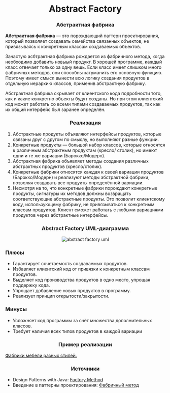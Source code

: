 <h1 align="center">
   Abstract Factory
</h1>
<h3 align="center">
   Абстрактная фабрика
</h3>

**Абстрактная фабрика** — это порождающий паттерн проектирования, который позволяет создавать семейства связанных
объектов, не привязываясь к конкретным классам создаваемых объектов.

Зачастую асбтрактная фабрика рождается из фабричного метода, когда необходимо добавить новыый продукт. В хорошей
программе, каждый класс отвечает только за одну вещь. Если класс имеет слишком много фабричных методов, они способны
затуманить его основную функцию. Поэтому имеет смысл вынести всю логику создания продуктов в отдельную иерархию классов,
применив абстрактную фабрику.

Абстрактная фабрика скрывает от клиентского кода подробности того, как и какие конкретно объекты будут созданы. Но при
этом клиентский код может работать со всеми типами создаваемых продуктов, так как их общий интерфейс был заранее
определён.

<h3 align="center">
   Реализация
</h3>

1. Абстрактные продукты объявляют интерфейсы продуктов, которые связаны друг с другом по смыслу, но выполняют разные
   функции.
2. Конкретные продукты — большой набор классов, которые относятся к различным абстрактным продуктам (кресло/ столик), но
   имеют одни и те же вариации (Барокко/Модерн).
3. Абстрактная фабрика объявляет методы создания различных абстрактных продуктов (кресло/столик).
4. Конкретные фабрики относятся каждая к своей вариации
   продуктов (Барокко/Модерн) и реализуют методы абстрактной фабрики, позволяя создавать все продукты определённой
   вариации.
5. Несмотря на то, что конкретные фабрики порождают конкретные продукты, сигнатуры их методов должны возвращать
   соответствующие абстрактные продукты. Это позволит клиентскому коду, использующему фабрику, не привязываться к
   конкретным классам продуктов. Клиент сможет работать с любыми вариациями продуктов через абстрактные интерфейсы.

<h3 align="center">
   Abstract Factory UML-диаграмма
</h3>

<p align="center">
   <img src=https://github.com/evilpeopletyranny/JavaDesignPatterns/blob/main/src/patterns/creational/abstractfactory/diagram.png alt="abstract factory uml">
</p>

<h3>Плюсы</h3>

- Гарантирует сочетаемость создаваемых продуктов.
- Избавляет клиентский код от привязки к конкретным классам продуктов.
- Выделяет код производства продуктов в одно место, упрощая поддержку кода.
- Упрощает добавление новых продуктов в программу.
- Реализует принцип открытости/закрытости.

<h3>Минусы</h3>

- Усложняет код программы за счёт множества дополнительных классов.
- Требует наличия всех типов продуктов в каждой вариации

<h3 align="center">
   Пример реализации
</h3>

[Фабрики мебели разных стилей.](https://github.com/evilpeopletyranny/JavaDesignPatterns/tree/main/src/patterns/creational/abstractfactory/code)

<h3 align="center">
   Источники
</h3>

- Design Patterns with Java: [Factory Method](https://github.com/evilpeopletyranny/JavaDesignPatterns/blob/main/src/patterns/creational/abstractfactory/books/Olaf%20Musch%20EN.pdf)
- Введение в паттерны проектирования: [Фабричный метод](https://github.com/evilpeopletyranny/JavaDesignPatterns/blob/main/src/patterns/creational/abstractfactory/books/Alexander%20Shvets%20RU.pdf)